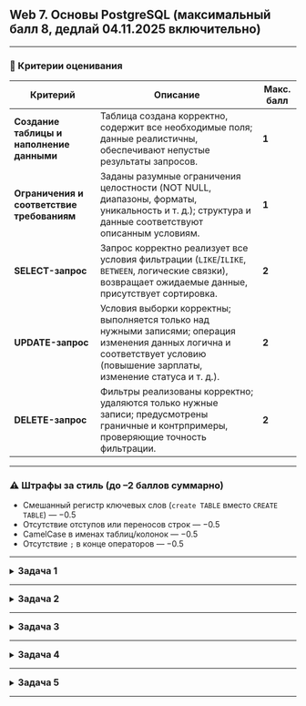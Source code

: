 ## Web 7. Основы PostgreSQL (максимальный балл 8, дедлай 04.11.2025 включительно)

---

### 🧾 Критерии оценивания

| Критерий                                   | Описание                                                                                                                                                                       | Макс. балл |
| ------------------------------------------ | ------------------------------------------------------------------------------------------------------------------------------------------------------------------------------ | ---------- |
| **Создание таблицы и наполнение данными**  | Таблица создана корректно, содержит все необходимые поля; данные реалистичны, обеспечивают непустые результаты запросов.                                                       | **1**      |
| **Ограничения и соответствие требованиям** | Заданы разумные ограничения целостности (NOT NULL, диапазоны, форматы, уникальность и т. д.); структура и данные соответствуют описанным условиям.                             | **1**      |
| **SELECT-запрос**                          | Запрос корректно реализует все условия фильтрации (`LIKE`/`ILIKE`, `BETWEEN`, логические связки), возвращает ожидаемые данные, присутствует сортировка.                        | **2**      |
| **UPDATE-запрос**                          | Условия выборки корректны; выполняется только над нужными записями; операция изменения данных логична и соответствует условию (повышение зарплаты, изменение статуса и т. д.). | **2**      |
| **DELETE-запрос**                          | Фильтры реализованы корректно; удаляются только нужные записи; предусмотрены граничные и контрпримеры, проверяющие точность фильтрации.                                        | **2**      |

---

### ⚠️ Штрафы за стиль (до –2 баллов суммарно)

* Смешанный регистр ключевых слов (`create TABLE` вместо `CREATE TABLE`) — −0.5
* Отсутствие отступов или переносов строк — −0.5
* CamelCase в именах таблиц/колонок — −0.5
* Отсутствие `;` в конце операторов — −0.5

---

<details>
<summary><strong style="font-size: 16px;">Задача 1</strong></summary>

### Работа с таблицей `employees`

---

### Описание

В компании хранится таблица **`employees`**, содержащая информацию о сотрудниках:

| Поле         | Тип     | Описание                            |
| ------------ | ------- | ----------------------------------- |
| `id`         | SERIAL  | Уникальный идентификатор сотрудника |
| `full_name`  | TEXT    | Полное имя сотрудника               |
| `department` | TEXT    | Название отдела                     |
| `position`   | TEXT    | Должность                           |
| `salary`     | NUMERIC | Оклад сотрудника                    |
| `hire_date`  | DATE    | Дата приема на работу               |

---

### Условие

1. **Создайте таблицу `employees`**
   Определите для всех полей **разумные ограничения** целостности и корректности данных (NOT NULL, уникальность, допустимые диапазоны, формат и т. д.), исходя из логики предметной области.

2. **Наполните таблицу тестовыми данными (не менее 25 записей)**
   Данные должны быть разнообразными и реалистичными. Обязательно включите следующие группы записей, чтобы все запросы из задания возвращали непустые результаты:

   * **Для SELECT:**
     Сотрудники, у которых:

     * название отдела **содержит подстроку “sales”** (в любом регистре),
     * должность **начинается со слова “Senior”**,
     * дата приема на работу **между 2018 и 2022 годами включительно**.
       Добавьте граничные случаи (`2018-01-01`, `2022-12-31`) и контрпримеры (например, неверная должность, дата вне диапазона).

   * **Для UPDATE:**
     Сотрудники из отдела **Marketing**,
     у которых зарплата **между 50 000 и 70 000** включительно,
     и должность **не содержит слова “Intern”** (в любом регистре).
     Эти записи должны быть обновлены (повышение на 10%).
     Добавьте граничные и ложные случаи, которые не должны обновляться (зарплата чуть ниже/выше диапазона, наличие “Intern” в должности и т. д.).

   * **Для DELETE:**
     Сотрудники из отдела **Support**,
     нанятые **до 2015 года**,
     и чья должность **содержит слово “Trainee”** (без учета регистра).
     Эти записи должны быть удалены.
     Добавьте случаи на границе условия и похожие, но не подпадающие под удаление (например, `hire_date = 2015-01-01`, отдел не Support и т. д.).

   Для реалистичности включите разнообразные отделы (Sales, Marketing, Support, HR, Engineering), разные диапазоны зарплат и дат, а также имена с разными фамилиями и регистрами символов.

3. **Реализуйте три SQL-операции:**

   **a) SELECT**
   Выведите сотрудников, которые:

   * работают в отделе, название которого содержит “sales” (без учета регистра),
   * занимают должность, начинающуюся на “Senior”,
   * и были наняты между 2018 и 2022 годами включительно.
     Отсортируйте результат по фамилии.

   **b) UPDATE**
   Увеличьте зарплату на 10% всем сотрудникам отдела Marketing,
   чья зарплата между 50 000 и 70 000 (включительно)
   и должность не содержит слова “Intern” (без учета регистра).

   **c) DELETE**
   Удалите всех сотрудников отдела Support,
   принятых на работу до 2015 года,
   если их должность содержит слово “Trainee” (без учета регистра).

---

</details>

---

<details>
<summary><strong style="font-size: 16px;">Задача 2</strong></summary>

### Работа с таблицей `books`

---

### Описание

В издательстве хранится таблица **`books`**, содержащая информацию о книгах:

| Поле             | Тип     | Описание                       |
| ---------------- | ------- | ------------------------------ |
| `id`             | SERIAL  | Уникальный идентификатор книги |
| `title`          | TEXT    | Название книги                 |
| `author`         | TEXT    | Автор                          |
| `genre`          | TEXT    | Жанр                           |
| `price`          | NUMERIC | Цена                           |
| `published_date` | DATE    | Дата публикации                |

---

### Условие

1. **Создайте таблицу `books`.**
   Определите для всех полей **разумные ограничения** целостности и корректности данных (NOT NULL, уникальность, допустимые диапазоны, формат и т. д.), исходя из логики предметной области.

2. **Наполните таблицу тестовыми данными (не менее 25 записей).**
   Данные должны быть разнообразными и реалистичными. Обязательно включите следующие группы записей, чтобы все запросы из задания возвращали непустые результаты:

   **Для SELECT:**
   Книги, у которых:

   * `genre` содержит подстроку `fantasy` (в любом регистре),
   * `title` начинается со слова `Dragon` (без учета регистра),
   * `published_date` между `2010-01-01` и `2020-12-31` включительно.
     Добавьте граничные случаи (`2010-01-01`, `2020-12-31`) и контрпримеры (например, жанр подходит и название начинается на `Dragon`, но дата вне диапазона; дата в диапазоне, но жанр не fantasy; заголовок не начинается на `Dragon` и т. п.).

   **Для UPDATE:**
   Книги жанра **`Science Fiction`**,
   у которых `price` **между 9.99 и 19.99** включительно,
   и `title` **не содержит** подстроку `Box Set` (в любом регистре).
   Эти записи должны быть обновлены (повышение цены на 15%).
   Добавьте граничные и ложные случаи, которые не должны обновляться (цена 9.98 и 20.00; корректная цена, но `title` содержит `Box Set`; подходящая цена и название, но жанр не `Science Fiction`).

   **Для DELETE:**
   Книги жанра **`Reference`**,
   опубликованные **до `2000-01-01`**,
   и у которых `title` содержит слово `Sample` (без учета регистра).
   Эти записи должны быть удалены.
   Добавьте случаи на границе условия и похожие, но не подпадающие под удаление (например, `published_date = 2000-01-01`; жанр `Reference`, но в названии нет `Sample`; в названии есть `Sample`, но жанр `Fiction`).

   Для реалистичности включите разные жанры (Fantasy, Science Fiction, Mystery, Romance, Reference и т. д.), разброс цен и дат, а также разнообразные авторские фамилии и регистры символов в названиях.

3. **Реализуйте три SQL-операции:**

   **a) SELECT**
   Выведите книги, которые:

   * имеют жанр, содержащий `fantasy` (без учета регистра),
   * имеют название, начинающееся на `Dragon` (без учета регистра),
   * опубликованы между `2010-01-01` и `2020-12-31` включительно.
     Отсортируйте результат по названию.

   **b) UPDATE**
   Увеличьте цену на 15% всем книгам жанра `Science Fiction`,
   у которых `price` между `9.99` и `19.99` (включительно),
   и `title` не содержит `Box Set` (без учета регистра).

   **c) DELETE**
   Удалите все книги жанра `Reference`,
   опубликованные до `2000-01-01`,
   если их `title` содержит `Sample` (без учета регистра).

</details>

---

<details>
<summary><strong style="font-size: 16px;">Задача 3</strong></summary>

### Работа с таблицей `candidates`

---

### Описание

В HR-системе хранится таблица **`candidates`**, содержащая сведения о кандидатах:

| Поле               | Тип     | Описание                                                                      |
| ------------------ | ------- | ----------------------------------------------------------------------------- |
| `id`               | SERIAL  | Уникальный идентификатор кандидата                                            |
| `full_name`        | TEXT    | Полное имя кандидата                                                          |
| `department`       | TEXT    | Целевой отдел, куда подается кандидат                                         |
| `role`             | TEXT    | Желаемая должность/роль                                                       |
| `expected_salary`  | NUMERIC | Ожидаемая зарплата                                                            |
| `application_date` | DATE    | Дата подачи заявки                                                            |
| `stage`            | TEXT    | Текущая стадия процесса (Applied, Screen, Interview, Offer, Rejected и т. п.) |

---

### Условие

1. **Создайте таблицу `candidates`.**
   Определите для всех полей **разумные ограничения** целостности и корректности данных (NOT NULL, уникальность, допустимые диапазоны, формат и т. д.) исходя из логики предметной области.

2. **Наполните таблицу тестовыми данными (не менее 25 записей).**
   Данные должны быть разнообразными и реалистичными. Обязательно включите следующие группы записей, чтобы все запросы из задания возвращали непустые результаты:

   **Для SELECT:**
   Кандидаты, у которых:

   * `department` **содержит подстроку** `data` (без учета регистра),
   * `role` **начинается** со слова `Senior` (без учета регистра),
   * `application_date` **между `2021-01-01` и `2023-12-31`** включительно.
     Добавьте граничные случаи (`2021-01-01`, `2023-12-31`) и контрпримеры (например, подходящий отдел и роль, но дата вне диапазона; дата в диапазоне, но роль не начинается с `Senior`; отдел не содержит `data` и т. п.).

   **Для UPDATE:**
   Кандидаты для отдела **`Marketing`**,
   у которых `expected_salary` **между 60 000 и 80 000** включительно,
   и чья `role` **не содержит** подстроку `Intern` (без учета регистра).
   Эти записи должны быть обновлены — переведите `stage` на следующую стадию (например, `Screen` → `Interview` или `Applied` → `Screen`, по вашей разумной логике).
   Добавьте граничные и ложные случаи, которые **не** должны обновляться (зарплата 59 999 и 80 001; корректная зарплата, но в `role` встречается `intern`; подходящие условия, но отдел не `Marketing`).

   **Для DELETE:**
   Кандидаты для отдела **`Operations`**,
   подавшие заявки **до `2016-01-01`**,
   и у которых `full_name` **содержит** слово `Test` (без учета регистра; это тестовые/фиктивные данные).
   Эти записи должны быть удалены.
   Добавьте случаи на границе условия и похожие, но не подпадающие под удаление (например, `application_date = 2016-01-01`; отдел не `Operations`; имя без `Test`).

   Для реалистичности включите разнообразные отделы (`Data Platform`, `Data Science`, `Marketing`, `Operations`, `Engineering`, `HR`), разные диапазоны зарплат и дат, различные стадии процесса, а также имена с разными фамилиями и регистрами символов. Проследите, чтобы в наборе были как попадающие под условия записи, так и контрпримеры.

3. **Реализуйте три SQL-операции:**

   **a) SELECT**
   Выведите кандидатов, которые:

   * подаются в отдел, название которого **содержит** `data` (без учета регистра),
   * имеют роль, **начинающуюся** на `Senior` (без учета регистра),
   * и подали заявку **между `2021-01-01` и `2023-12-31`** включительно.
     Отсортируйте результат по фамилии кандидата.

   **b) UPDATE**
   Обновите стадию (`stage`) у всех кандидатов для отдела `Marketing`,
   чья ожидаемая зарплата **между 60 000 и 80 000** (включительно)
   и чья роль **не содержит** `Intern` (без учета регистра).
   Переведите их на следующую логичную стадию отбора.

   **c) DELETE**
   Удалите всех кандидатов для отдела `Operations`,
   подавших заявки **до `2016-01-01`**,
   если их `full_name` **содержит** `Test` (без учета регистра).

</details>

---

<details>
<summary><strong style="font-size: 16px;">Задача 4</strong></summary>

### Работа с таблицей `issues`

---

### Описание

В системе баг-трекинга хранится таблица **`issues`**, содержащая информацию о задачах/инцидентах:

| Поле         | Тип     | Описание                                                   |
| ------------ | ------- | ---------------------------------------------------------- |
| `id`         | SERIAL  | Уникальный идентификатор задачи                            |
| `title`      | TEXT    | Краткое описание/заголовок                                 |
| `component`  | TEXT    | Компонент/модуль системы (Auth, Billing и т. п.)           |
| `severity`   | INTEGER | Важность/критичность (например, 1–10)                      |
| `status`     | TEXT    | Статус (Open, In Progress, Resolved, Closed, Spam и т. п.) |
| `assignee`   | TEXT    | Ответственный исполнитель                                  |
| `created_at` | DATE    | Дата регистрации инцидента                                 |

---

### Условие

1. **Создайте таблицу `issues`.**
   Определите для всех полей **разумные ограничения** целостности и корректности данных (NOT NULL где уместно, допустимые диапазоны для `severity`, вменяемые статусы, реалистичные даты и т. д.), исходя из логики предметной области.

2. **Наполните таблицу тестовыми данными (не менее 25 записей).**
   Данные должны быть разнообразными и реалистичными. Обязательно включите следующие группы записей, чтобы все запросы из задания возвращали непустые результаты:

   **Для SELECT:**
   Инциденты, у которых:

   * `component` **содержит** подстроку `auth` (в любом регистре),
   * `title` **начинается** со слова `Crash` (без учета регистра),
   * `created_at` **между `2022-01-01` и `2024-12-31`** включительно.
     Добавьте граничные случаи (`2022-01-01`, `2024-12-31`) и контрпримеры (например, подходящий компонент и дата, но `title` не начинается с `Crash`; корректный `title` и компонент, но дата вне диапазона).

   **Для UPDATE:**
   Инциденты со статусом **`Open`**,
   у которых `severity` **между 7 и 10** включительно,
   и `title` **не содержит** подстроку `Test` (в любом регистре).
   Эти записи должны быть обновлены (например, измените `status` на `In Progress` или установите поле, отражающее эскалацию — по вашей разумной логике).
   Добавьте граничные и ложные случаи, которые **не** должны обновляться (severity = 6 или 11; корректная severity, но `title` содержит `test`; подходящие параметры, но статус не `Open`).

   **Для DELETE:**
   Инциденты со статусом **`Spam`**,
   зарегистрированные **до `2020-01-01`**,
   и у которых `title` **содержит** слово `Demo` (без учета регистра).
   Эти записи должны быть удалены.
   Добавьте случаи на границе и похожие, но не подпадающие под удаление (например, `created_at = 2020-01-01`; статус `Closed`; `title` без `Demo`).

   Для реалистичности включите разнообразные компоненты (`Auth`, `Billing`, `Search`, `Notifications`, `Analytics`), широкий диапазон значений `severity`, разные статусы и ответственных, а также примеры с разным регистром символов.

3. **Реализуйте три SQL-операции:**

   **a) SELECT**
   Выведите инциденты, которые:

   * относятся к компонентам, где название **содержит** `auth` (без учета регистра),
   * имеют заголовок, **начинающийся** на `Crash` (без учета регистра),
   * зарегистрированы **между `2022-01-01` и `2024-12-31`** включительно.
     Отсортируйте результат по дате создания и затем по убыванию `severity`.

   **b) UPDATE**
   Обновите статус на `In Progress` у всех инцидентов:

   * со статусом `Open`,
   * с `severity` **между 7 и 10** (включительно),
   * у которых `title` **не содержит** `Test` (без учета регистра).

   **c) DELETE**
   Удалите все инциденты:

   * со статусом `Spam`,
   * зарегистрированные **до `2020-01-01`**,
   * если их `title` **содержит** `Demo` (без учета регистра).

</details>

---

<details>
<summary><strong style="font-size: 16px;">Задача 5</strong></summary>

### Работа с таблицей `rentals`

---

### Описание

В сервисе проката авто хранится таблица **`rentals`**, содержащая данные о бронированиях:

| Поле            | Тип     | Описание                                                 |
| --------------- | ------- | -------------------------------------------------------- |
| `id`            | SERIAL  | Уникальный идентификатор бронирования                    |
| `customer_name` | TEXT    | Имя клиента                                              |
| `vehicle_class` | TEXT    | Класс авто (Economy, Compact, SUV, Premium и т. п.)      |
| `pickup_city`   | TEXT    | Город получения авто                                     |
| `daily_rate`    | NUMERIC | Суточная цена аренды                                     |
| `pickup_date`   | DATE    | Дата начала аренды                                       |
| `return_date`   | DATE    | Дата возврата                                            |
| `status`        | TEXT    | Статус (Booked, Confirmed, Completed, Cancelled и т. п.) |

---

### Условие

1. **Создайте таблицу `rentals`.**
   Определите для всех полей **разумные ограничения** целостности и корректности данных (NOT NULL, допустимые диапазоны, согласованность дат, вменяемые статусы и т. д.) исходя из предметной области.

2. **Наполните таблицу тестовыми данными (не менее 25 записей).**
   Данные должны быть разнообразными и реалистичными. Обязательно включите следующие группы записей, чтобы все запросы из задания возвращали непустые результаты:

   **Для SELECT:**
   Бронирования, у которых:

   * `pickup_city` **содержит** подстроку `new` (без учета регистра; например, New York, New Haven),
   * `vehicle_class` **начинается** на `SUV` (без учета регистра; допустимы `SUV`, `SUV Premium` и т. п.),
   * `pickup_date` **между `2022-01-01` и `2023-12-31`** включительно.
     Добавьте граничные случаи (`2022-01-01`, `2023-12-31`) и контрпримеры (подходит город и класс, но дата вне диапазона; дата в диапазоне, но класс не начинается с `SUV`; город без `new`).

   **Для UPDATE:**
   Бронирования со статусом **`Booked`**,
   у которых `daily_rate` **между 40 и 70** включительно,
   и `pickup_city` **не содержит** подстроку `Test` (без учета регистра).
   Эти записи должны быть обновлены (например, увеличить `daily_rate` на 8% или перевести `status` в `Confirmed` — выберите одну разумную стратегию и используйте ее последовательно).
   Добавьте граничные и ложные случаи, которые **не** должны обновляться (39.99 и 70.01; подходящая ставка, но город содержит `Test`; подходящие параметры, но статус не `Booked`).

   **Для DELETE:**
   Бронирования со статусом **`Cancelled`**,
   у которых `return_date` **до `2019-01-01`**,
   и `customer_name` **содержит** слово `Test` (без учета регистра).
   Эти записи должны быть удалены.
   Добавьте случаи на границе и похожие, но не подпадающие под удаление (например, `return_date = 2019-01-01`; статус `Completed`; имя без `Test`).

   Для реалистичности включите разные классы авто (Economy, Compact, SUV, Premium), города с вариациями регистра, разброс ставок и дат, а также смешанные статусы. Проследите, чтобы были как записи, попадающие под условия, так и контрпримеры.

3. **Реализуйте три SQL-операции:**

   **a) SELECT**
   Выведите бронирования, которые:

   * из городов, где `pickup_city` **содержит** `new` (без учета регистра),
   * имеют `vehicle_class`, **начинающийся** на `SUV` (без учета регистра),
   * и `pickup_date` **между `2022-01-01` и `2023-12-31`** включительно.
     Отсортируйте результат по `pickup_date`, затем по `customer_name`.

   **b) UPDATE**
   Обновите выбранную характеристику (по вашей стратегии) у всех бронирований:

   * со статусом `Booked`,
   * с `daily_rate` **между 40 и 70** (включительно),
   * и с `pickup_city`, **не содержащим** `Test` (без учета регистра).

   **c) DELETE**
   Удалите все бронирования:

   * со статусом `Cancelled`,
   * с `return_date` **до `2019-01-01`**,
   * если `customer_name` **содержит** `Test` (без учета регистра).

</details>

---